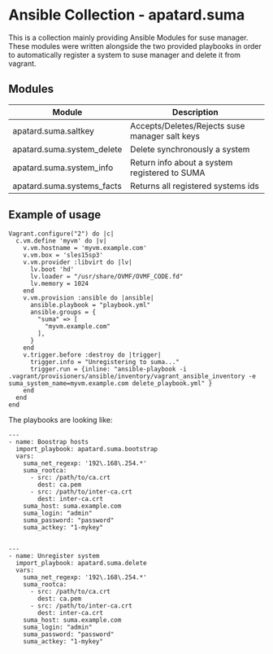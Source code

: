 # Ansible Collection - apatard.suma

This is a collection mainly providing Ansible Modules for suse manager.
These modules were written alongside the two provided playbooks in order
to automatically register a system to suse manager and delete it from
vagrant.

## Modules

| Module                     | Description                                    |
|----------------------------|------------------------------------------------|
| apatard.suma.saltkey       | Accepts/Deletes/Rejects suse manager salt keys |
| apatard.suma.system_delete | Delete synchronously a system                  |
| apatard.suma.system_info   | Return info about a system registered to SUMA  |
| apatard.suma.systems_facts | Returns all registered systems ids             |

## Example of usage

```
Vagrant.configure("2") do |c|
  c.vm.define 'myvm' do |v|
    v.vm.hostname = 'myvm.example.com'
    v.vm.box = 'sles15sp3'
    v.vm.provider :libvirt do |lv|
      lv.boot 'hd'
      lv.loader = "/usr/share/OVMF/OVMF_CODE.fd"
      lv.memory = 1024
    end
    v.vm.provision :ansible do |ansible|
      ansible.playbook = "playbook.yml"
      ansible.groups = {
        "suma" => [
          "myvm.example.com"
        ],
      }
    end
    v.trigger.before :destroy do |trigger|
      trigger.info = "Unregistering to suma..."
      trigger.run = {inline: "ansible-playbook -i .vagrant/provisioners/ansible/inventory/vagrant_ansible_inventory -e suma_system_name=myvm.example.com delete_playbook.yml" }
    end
  end
end
```

The playbooks are looking like:

```
---
- name: Boostrap hosts
  import_playbook: apatard.suma.bootstrap
  vars:
    suma_net_regexp: '192\.168\.254.*'
    suma_rootca:
      - src: /path/to/ca.crt
        dest: ca.pem
      - src: /path/to/inter-ca.crt
        dest: inter-ca.crt
    suma_host: suma.example.com
    suma_login: "admin"
    suma_password: "password"
    suma_actkey: "1-mykey"
```

```

---
- name: Unregister system
  import_playbook: apatard.suma.delete
  vars:
    suma_net_regexp: '192\.168\.254.*'
    suma_rootca:
      - src: /path/to/ca.crt
        dest: ca.pem
      - src: /path/to/inter-ca.crt
        dest: inter-ca.crt
    suma_host: suma.example.com
    suma_login: "admin"
    suma_password: "password"
    suma_actkey: "1-mykey"
```
